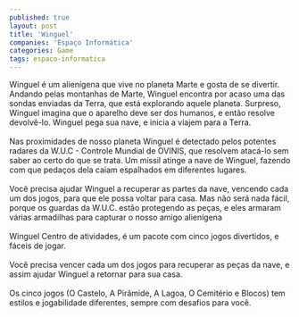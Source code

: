 ```yaml
---
published: true
layout: post
title: 'Winguel'
companies: 'Espaço Informática'
categories: Game
tags: espaco-informatica
---
```

 Winguel é um alienígena que vive no planeta Marte e gosta de se divertir. Andando pelas montanhas de Marte, Winguel encontra por acaso uma das sondas enviadas da Terra, que está explorando aquele planeta. Surpreso, Winguel imagina que o aparelho deve ser dos humanos, e então resolve devolvê-lo. Winguel pega sua nave, e inicia a viajem para a Terra.<br /><br />Nas proximidades de nosso planeta Winguel é detectado pelos potentes radares da W.U.C - Controle Mundial de OVINIS, que resolvem atacá-lo sem saber ao certo do que se trata. Um míssil atinge a nave de Winguel, fazendo com que pedaços dela caiam espalhados em diferentes lugares.<br /><br />Você precisa ajudar Winguel a recuperar as partes da nave, vencendo cada um dos jogos, para que ele possa voltar para casa. Mas não será nada fácil, porque os guardas da W.U.C. estão protegendo as peças, e eles armaram várias armadilhas para capturar o nosso amigo alienígena<br /><br />Winguel Centro de atividades, é um pacote com cinco jogos divertidos, e fáceis de jogar.<br /><br />Você precisa vencer cada um dos jogos para recuperar as peças da nave, e assim ajudar Winguel a retornar para sua casa.<br /><br />Os cinco jogos (O Castelo, A Pirâmide, A Lagoa, O Cemitério e Blocos) tem estilos e jogabilidade diferentes, sempre com desafios para você.<br /><br />